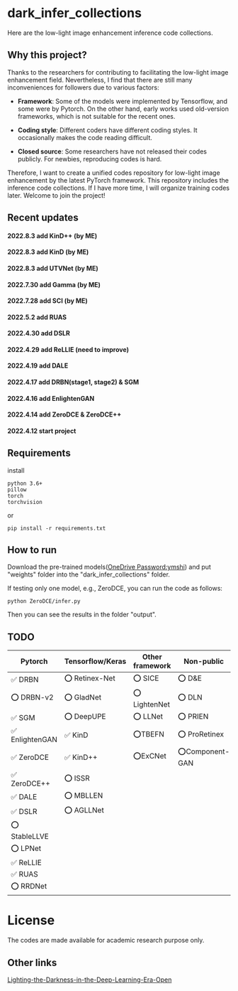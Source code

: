 # dark_infer_collections
Here are the low-light image enhancement inference code collections. 

## Why this project?
Thanks to the researchers for contributing to facilitating the low-light image enhancement field. Nevertheless, I find that there are still many inconveniences for followers due to various factors:

* **Framework**: Some of the models were implemented by Tensorflow, and some were by Pytorch. On the other hand, early works used old-version frameworks, which is not suitable for the recent ones.

* **Coding style**: Different coders have different coding styles. It occasionally makes the code reading difficult.

* **Closed source**: Some researchers have not released their codes publicly. For newbies, reproducing codes is hard.

Therefore, I want to create a unified codes repository for low-light image enhancement by the latest PyTorch framework. This repository includes the inference code collections. If I have more time, I will organize training codes later.
Welcome to join the project!


## Recent updates
#### 2022.8.3 add KinD++ (by ME)
#### 2022.8.3 add KinD (by ME)
#### 2022.8.3 add UTVNet (by ME)
#### 2022.7.30 add Gamma (by ME)
#### 2022.7.28 add SCI (by ME)
#### 2022.5.2 add RUAS
#### 2022.4.30 add DSLR
#### 2022.4.29 add ReLLIE (**need to improve**)
#### 2022.4.19 add DALE
#### 2022.4.17 add DRBN(stage1, stage2) & SGM
#### 2022.4.16 add EnlightenGAN
#### 2022.4.14 add ZeroDCE & ZeroDCE++
#### 2022.4.12 start project

## Requirements
install 

    python 3.6+
    pillow
    torch
    torchvision

or 

    pip install -r requirements.txt

## How to run
Download the pre-trained models([OneDrive Password:ymshi](https://mailustceducn-my.sharepoint.com/:f:/g/personal/ymshi_mail_ustc_edu_cn/Ejoo9mGJzihDoHRKKB6TL9MBO6G_jAy5nqejHa-jWoprpw)) and put "weights" folder into the  "dark_infer_collections" folder.

If testing only one model, e.g., ZeroDCE, you can run the code as follows:

    python ZeroDCE/infer.py

Then you can see the results in the folder "output".

<!-- You can also modify the `in_path` and `out_path` to your own. -->

## TODO

<!-- ✅ ⭕️ ❌-->
|Pytorch|Tensorflow/Keras|Other framework|Non-public|
|---  |---  |--- | --- |
|✅ DRBN |⭕️ Retinex-Net |⭕️ SICE|⭕️ D&E| 
|⭕️ DRBN-v2 |⭕️ GladNet |⭕️ LightenNet |⭕️ DLN |
|✅ SGM |⭕️ DeepUPE |⭕️ LLNet | ⭕️ PRIEN|
|✅ EnlightenGAN |✅ KinD | ⭕️TBEFN|  ⭕️ ProRetinex|
|✅ ZeroDCE |✅ KinD++ |⭕️ExCNet | ⭕️Component-GAN|
|✅ ZeroDCE++ |⭕️ ISSR  | | |
|✅  DALE |⭕️ MBLLEN  | | |
|✅ DSLR |⭕️ AGLLNet | | |
|⭕️ StableLLVE| | | |
|⭕️ LPNet| | | |
|✅ ReLLIE| | | |
|✅ RUAS| | | |
|⭕️ RRDNet| | | |

# License
The codes are made available for academic research purpose only.
## Other links
[Lighting-the-Darkness-in-the-Deep-Learning-Era-Open](https://github.com/Li-Chongyi/Lighting-the-Darkness-in-the-Deep-Learning-Era-Open)


